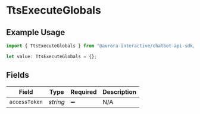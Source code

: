 # TtsExecuteGlobals

## Example Usage

```typescript
import { TtsExecuteGlobals } from "@aurora-interactive/chatbot-api-sdk/models/operations";

let value: TtsExecuteGlobals = {};
```

## Fields

| Field              | Type               | Required           | Description        |
| ------------------ | ------------------ | ------------------ | ------------------ |
| `accessToken`      | *string*           | :heavy_minus_sign: | N/A                |